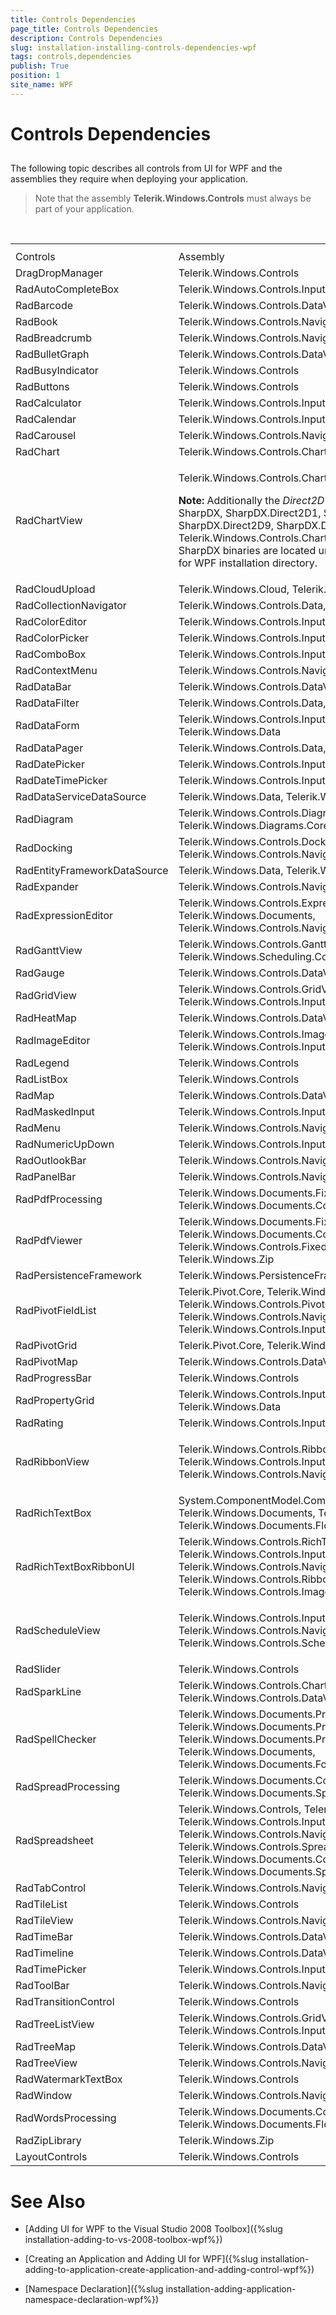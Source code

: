 ```yaml
---
title: Controls Dependencies
page_title: Controls Dependencies
description: Controls Dependencies
slug: installation-installing-controls-dependencies-wpf
tags: controls,dependencies
publish: True
position: 1
site_name: WPF
---
```


# Controls Dependencies



## 

The following topic describes all controls from UI for WPF and the assemblies they require when deploying your application.

>Note that the assembly __Telerik.Windows.Controls__ must always be part of your application.
          
<table> <th><tr><td>Controls</td><td>Assembly</td></tr></th><tr><td>DragDropManager</td><td>Telerik.Windows.Controls</td></tr><tr><td>RadAutoCompleteBox</td><td>Telerik.Windows.Controls.Input</td></tr><tr><td>RadBarcode</td><td>Telerik.Windows.Controls.DataVisualization, Telerik.Windows.Data</td></tr><tr><td>RadBook</td><td>Telerik.Windows.Controls.Navigation</td></tr><tr><td>RadBreadcrumb</td><td>Telerik.Windows.Controls.Navigation, Telerik.Windows.Data</td></tr><tr><td> RadBulletGraph</td><td>Telerik.Windows.Controls.DataVisualization, Telerik.Windows.Data</td></tr><tr><td>RadBusyIndicator</td><td>Telerik.Windows.Controls</td></tr><tr><td>RadButtons</td><td>Telerik.Windows.Controls</td></tr><tr><td>RadCalculator</td><td>Telerik.Windows.Controls.Input</td></tr><tr><td>RadCalendar</td><td>Telerik.Windows.Controls.Input</td></tr><tr><td>RadCarousel</td><td>Telerik.Windows.Controls.Navigation, Telerik.Windows.Data</td></tr><tr><td>RadChart</td><td>Telerik.Windows.Controls.Charting</td></tr><tr><td>RadChartView</td><td>

Telerik.Windows.Controls.Chart, Telerik.Windows.Data
              

<b>Note:</b> Additionally the <i>Direct2D Rendering</i> feature requires the SharpDX, SharpDX.Direct2D1, SharpDX.Direct2D10, SharpDX.Direct2D9, SharpDX.DXGI and Telerik.Windows.Controls.Chart.Direct2D assemblies. The SharpDX binaries are located under the SharpDX folder in the UI for WPF installation directory.
              </td></tr><tr><td>RadCloudUpload</td><td>Telerik.Windows.Cloud, Telerik.Windows.Cloud.Controls</td></tr><tr><td>RadCollectionNavigator</td><td>
              Telerik.Windows.Controls.Data, Telerik.Windows.Data
            </td></tr><tr><td>RadColorEditor</td><td>Telerik.Windows.Controls.Input</td></tr><tr><td>RadColorPicker</td><td>Telerik.Windows.Controls.Input</td></tr><tr><td>RadComboBox</td><td>Telerik.Windows.Controls.Input</td></tr><tr><td>RadContextMenu</td><td>Telerik.Windows.Controls.Navigation</td></tr><tr><td>RadDataBar</td><td>Telerik.Windows.Controls.DataVisualization, Telerik.Windows.Data</td></tr><tr><td>RadDataFilter</td><td>Telerik.Windows.Controls.Data, Telerik.Windows.Data</td></tr><tr><td>RadDataForm</td><td>Telerik.Windows.Controls.Input, Telerik.Windows.Controls.Data, Telerik.Windows.Data</td></tr><tr><td>RadDataPager</td><td>Telerik.Windows.Controls.Data, Telerik.Windows.Data</td></tr><tr><td>RadDatePicker</td><td>Telerik.Windows.Controls.Input</td></tr><tr><td>RadDateTimePicker</td><td>Telerik.Windows.Controls.Input</td></tr><tr><td>RadDataServiceDataSource</td><td>Telerik.Windows.Data, Telerik.Windows.Controls.DataServices</td></tr><tr><td>RadDiagram</td><td>Telerik.Windows.Controls.Diagrams, Telerik.Windows.Diagrams.Core</td></tr><tr><td>RadDocking</td><td>Telerik.Windows.Controls.Docking, Telerik.Windows.Controls.Navigation, Telerik.Windows.Data</td></tr><tr><td>RadEntityFrameworkDataSource</td><td>Telerik.Windows.Data, Telerik.Windows.Controls.EntityFramework</td></tr><tr><td>RadExpander</td><td>Telerik.Windows.Controls.Navigation, Telerik.Windows.Data</td></tr><tr><td>RadExpressionEditor</td><td>Telerik.Windows.Controls.Expressions, Telerik.Windows.Data, Telerik.Windows.Documents, Telerik.Windows.Controls.Navigation</td></tr><tr><td>RadGanttView</td><td>Telerik.Windows.Controls.GanttView, Telerik.Windows.Scheduling.Core</td></tr><tr><td>RadGauge</td><td>Telerik.Windows.Controls.DataVisualization, Telerik.Windows.Data</td></tr><tr><td>RadGridView</td><td>Telerik.Windows.Controls.GridView, Telerik.Windows.Data, Telerik.Windows.Controls.Input</td></tr><tr><td>RadHeatMap</td><td>Telerik.Windows.Controls.DataVisualization, Telerik.Windows.Data</td></tr><tr><td>RadImageEditor</td><td>Telerik.Windows.Controls.ImageEditor, Telerik.Windows.Controls.Input</td></tr><tr><td>RadLegend</td><td>Telerik.Windows.Controls</td></tr><tr><td>RadListBox</td><td>Telerik.Windows.Controls</td></tr><tr><td>RadMap</td><td>Telerik.Windows.Controls.DataVisualization, Telerik.Windows.Data</td></tr><tr><td>RadMaskedInput</td><td>Telerik.Windows.Controls.Input</td></tr><tr><td>RadMenu</td><td>Telerik.Windows.Controls.Navigation</td></tr><tr><td>RadNumericUpDown</td><td>Telerik.Windows.Controls.Input</td></tr><tr><td>RadOutlookBar</td><td>Telerik.Windows.Controls.Navigation, Telerik.Windows.Data</td></tr><tr><td>RadPanelBar</td><td>Telerik.Windows.Controls.Navigation, Telerik.Windows.Data</td></tr><tr><td>RadPdfProcessing</td><td>Telerik.Windows.Documents.Fixed, Telerik.Windows.Documents.Core, Telerik.Windows.Zip</td></tr><tr><td>RadPdfViewer</td><td>Telerik.Windows.Documents.Fixed, Telerik.Windows.Documents.Core, Telerik.Windows.Controls.FixedDocumentViewers, Telerik.Windows.Zip</td></tr><tr><td>RadPersistenceFramework</td><td>Telerik.Windows.PersistenceFramework</td></tr><tr><td>RadPivotFieldList</td><td>Telerik.Pivot.Core, Telerik.Windows.Controls.PivotFieldList, Telerik.Windows.Controls.Pivot, Telerik.Windows.Controls.Navigation, Telerik.Windows.Controls.Input</td></tr><tr><td>RadPivotGrid</td><td>Telerik.Pivot.Core, Telerik.Windows.Controls.Pivot</td></tr><tr><td>RadPivotMap</td><td>Telerik.Windows.Controls.DataVisualization, Telerik.Windows.Data</td></tr><tr><td>RadProgressBar</td><td>Telerik.Windows.Controls</td></tr><tr><td>RadPropertyGrid</td><td>Telerik.Windows.Controls.Input, Telerik.Windows.Controls.Data, Telerik.Windows.Data</td></tr><tr><td>RadRating</td><td>Telerik.Windows.Controls.Input</td></tr><tr><td>RadRibbonView </td><td>

Telerik.Windows.Controls.RibbonView, Telerik.Windows.Controls.Input, Telerik.Windows.Controls.Navigation, Telerik.Windows.Data</td></tr><tr><td>RadRichTextBox</td><td>System.ComponentModel.Composition, Telerik.Windows.Data, Telerik.Windows.Documents, Telerik.Windows.Documents.Core, Telerik.Windows.Documents.Flow </td></tr><tr><td>RadRichTextBoxRibbonUI</td><td>Telerik.Windows.Controls.RichTextBoxUI, Telerik.Windows.Controls.Input, Telerik.Windows.Controls.Navigation, Telerik.Windows.Controls.RibbonView, Telerik.Windows.Controls.ImageEditor</td></tr><tr><td>RadScheduleView</td><td>

Telerik.Windows.Controls.Input, Telerik.Windows.Controls.Navigation, Telerik.Windows.Controls.ScheduleView, Telerik.Windows.Data</td></tr><tr><td>RadSlider</td><td>Telerik.Windows.Controls</td></tr><tr><td>RadSparkLine</td><td>Telerik.Windows.Controls.Charting, Telerik.Windows.Controls.DataVisualization, Telerik.Windows.Data</td></tr><tr><td>RadSpellChecker</td><td>Telerik.Windows.Documents.Proofing, Telerik.Windows.Documents.Proofing.DataGrid, Telerik.Windows.Documents.Proofing.RadGridView, Telerik.Windows.Documents, Telerik.Windows.Documents.FormatProviders.MsRichTextBoxXaml</td></tr><tr><td>RadSpreadProcessing</td><td>Telerik.Windows.Documents.Core, Telerik.Windows.Documents.Spreadsheet, Telerik.Windows.Maths</td></tr><tr><td>RadSpreadsheet</td><td>Telerik.Windows.Controls, Telerik.Windows.Controls.GridView, Telerik.Windows.Controls.Input, Telerik.Windows.Controls.Navigation, Telerik.Windows.Controls.Spreadsheet, Telerik.Windows.Data, Telerik.Windows.Documents.Core, Telerik.Windows.Documents.Spreadsheet, Telerik.Windows.Maths</td></tr><tr><td>RadTabControl</td><td>Telerik.Windows.Controls.Navigation, Telerik.Windows.Data</td></tr><tr><td>RadTileList</td><td>Telerik.Windows.Controls</td></tr><tr><td>RadTileView</td><td>Telerik.Windows.Controls.Navigation, Telerik.Windows.Data</td></tr><tr><td>RadTimeBar</td><td>Telerik.Windows.Controls.DataVisualization, Telerik.Windows.Data</td></tr><tr><td>RadTimeline</td><td>Telerik.Windows.Controls.DataVisualization, Telerik.Windows.Data</td></tr><tr><td>RadTimePicker</td><td>Telerik.Windows.Controls.Input</td></tr><tr><td>RadToolBar</td><td>Telerik.Windows.Controls.Navigation</td></tr><tr><td>RadTransitionControl</td><td>Telerik.Windows.Controls</td></tr><tr><td>RadTreeListView</td><td>Telerik.Windows.Controls.GridView, Telerik.Windows.Data, Telerik.Windows.Controls.Input</td></tr><tr><td>RadTreeMap</td><td>Telerik.Windows.Controls.DataVisualization, Telerik.Windows.Data</td></tr><tr><td>RadTreeView</td><td>Telerik.Windows.Controls.Navigation, Telerik.Windows.Data</td></tr><tr><td>RadWatermarkTextBox</td><td>Telerik.Windows.Controls</td></tr><tr><td>RadWindow</td><td>Telerik.Windows.Controls.Navigation</td></tr><tr><td>RadWordsProcessing</td><td>Telerik.Windows.Documents.Core, Telerik.Windows.Documents.Flow, Telerik.Windows.Zip</td></tr><tr><td>RadZipLibrary</td><td>Telerik.Windows.Zip</td></tr><tr><td>LayoutControls</td><td>Telerik.Windows.Controls</td></tr></table>



# See Also

 * [Adding UI for WPF to the Visual Studio 2008 Toolbox]({%slug installation-adding-to-vs-2008-toolbox-wpf%})

 * [Creating an Application and Adding UI for WPF]({%slug installation-adding-to-application-create-application-and-adding-control-wpf%})

 * [Namespace Declaration]({%slug installation-adding-application-namespace-declaration-wpf%})
